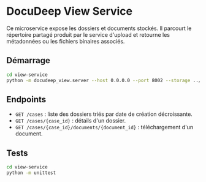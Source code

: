 # DocuDeep View Service

Ce microservice expose les dossiers et documents stockés. Il parcourt le répertoire partagé produit par le service d'upload et retourne les métadonnées ou les fichiers binaires associés.

## Démarrage

```bash
cd view-service
python -m docudeep_view.server --host 0.0.0.0 --port 8002 --storage ../storage
```

## Endpoints

- `GET /cases` : liste des dossiers triés par date de création décroissante.
- `GET /cases/{case_id}` : détails d'un dossier.
- `GET /cases/{case_id}/documents/{document_id}` : téléchargement d'un document.

## Tests

```bash
cd view-service
python -m unittest
```
